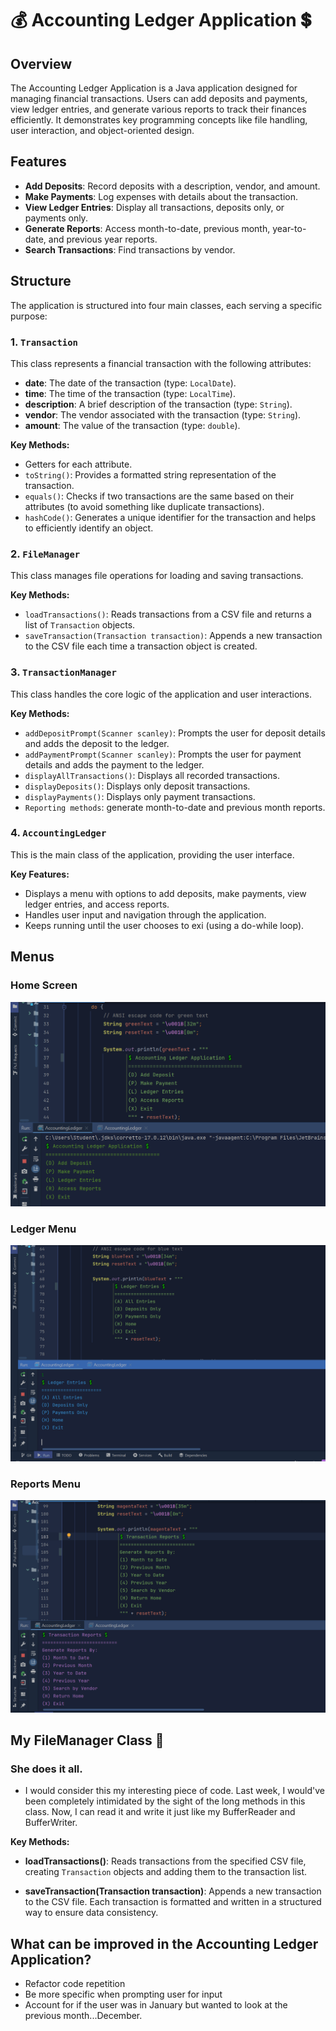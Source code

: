 # 💰 Accounting Ledger Application 💲

## Overview

The Accounting Ledger Application is a Java application designed for managing financial transactions. Users can add deposits and payments, view ledger entries, and generate various reports to track their finances efficiently. It demonstrates key programming concepts like file handling, user interaction, and object-oriented design.

## Features

- **Add Deposits**: Record deposits with a description, vendor, and amount.
- **Make Payments**: Log expenses with details about the transaction.
- **View Ledger Entries**: Display all transactions, deposits only, or payments only.
- **Generate Reports**: Access month-to-date, previous month, year-to-date, and previous year reports.
- **Search Transactions**: Find transactions by vendor.


## Structure
The application is structured into four main classes, each serving a specific purpose:

### 1. `Transaction`
This class represents a financial transaction with the following attributes:
- **date**: The date of the transaction (type: `LocalDate`).
- **time**: The time of the transaction (type: `LocalTime`).
- **description**: A brief description of the transaction (type: `String`).
- **vendor**: The vendor associated with the transaction (type: `String`).
- **amount**: The value of the transaction (type: `double`).

**Key Methods:**
- Getters for each attribute.
- `toString()`: Provides a formatted string representation of the transaction.
- `equals()`: Checks if two transactions are the same based on their attributes (to avoid something like duplicate transactions).
- `hashCode()`: Generates a unique identifier for the transaction and helps to efficiently identify an object.

### 2. `FileManager`
This class manages file operations for loading and saving transactions.

**Key Methods:**
- `loadTransactions()`: Reads transactions from a CSV file and returns a list of `Transaction` objects.
- `saveTransaction(Transaction transaction)`: Appends a new transaction to the CSV file each time a transaction object is created.

### 3. `TransactionManager`
This class handles the core logic of the application and user interactions.

**Key Methods:**
- `addDepositPrompt(Scanner scanley)`: Prompts the user for deposit details and adds the deposit to the ledger.
- `addPaymentPrompt(Scanner scanley)`: Prompts the user for payment details and adds the payment to the ledger.
- `displayAllTransactions()`: Displays all recorded transactions.
- `displayDeposits()`: Displays only deposit transactions.
- `displayPayments()`: Displays only payment transactions.
- `Reporting methods`: generate month-to-date and previous month reports.

### 4. `AccountingLedger`
This is the main class of the application, providing the user interface.

**Key Features:**
- Displays a menu with options to add deposits, make payments, view ledger entries, and access reports.
- Handles user input and navigation through the application.
- Keeps running until the user chooses to exi (using a do-while loop).

## Menus

### Home Screen
![Accounting Ledger Application](images/Home.png)

### Ledger Menu
![Ledger Entries](images/LedgerScreen.png)

### Reports Menu
![Transaction Reports](images/ReportScreen.png)


## My FileManager Class 💖

### She does it all.
- I would consider this my interesting piece of code. Last week, I would've been completely intimidated by the sight of the long methods in this class. Now, I can read it and write it just like my BufferReader and BufferWriter.

**Key Methods:**
- **loadTransactions()**: Reads transactions from the specified CSV file, creating `Transaction` objects and adding them to the transaction list.

- **saveTransaction(Transaction transaction)**: Appends a new transaction to the CSV file. Each transaction is formatted and written in a structured way to ensure data consistency.


## What can be improved in the Accounting Ledger Application?

- Refactor code repetition
- Be more specific when prompting user for input
- Account for if the user was in January but wanted to look at the previous month...December.

